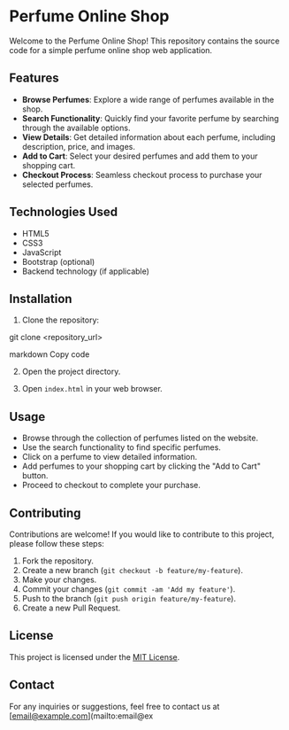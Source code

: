 # Perfume Online Shop

Welcome to the Perfume Online Shop! This repository contains the source code for a simple perfume online shop web application.

## Features

- **Browse Perfumes**: Explore a wide range of perfumes available in the shop.
- **Search Functionality**: Quickly find your favorite perfume by searching through the available options.
- **View Details**: Get detailed information about each perfume, including description, price, and images.
- **Add to Cart**: Select your desired perfumes and add them to your shopping cart.
- **Checkout Process**: Seamless checkout process to purchase your selected perfumes.

## Technologies Used

- HTML5
- CSS3
- JavaScript
- Bootstrap (optional)
- Backend technology (if applicable)

## Installation

1. Clone the repository:

git clone <repository_url>

markdown
Copy code

2. Open the project directory.

3. Open `index.html` in your web browser.

## Usage

- Browse through the collection of perfumes listed on the website.
- Use the search functionality to find specific perfumes.
- Click on a perfume to view detailed information.
- Add perfumes to your shopping cart by clicking the "Add to Cart" button.
- Proceed to checkout to complete your purchase.

## Contributing

Contributions are welcome! If you would like to contribute to this project, please follow these steps:

1. Fork the repository.
2. Create a new branch (`git checkout -b feature/my-feature`).
3. Make your changes.
4. Commit your changes (`git commit -am 'Add my feature'`).
5. Push to the branch (`git push origin feature/my-feature`).
6. Create a new Pull Request.

## License

This project is licensed under the [MIT License](LICENSE).

## Contact

For any inquiries or suggestions, feel free to contact us at [email@example.com](mailto:email@ex

